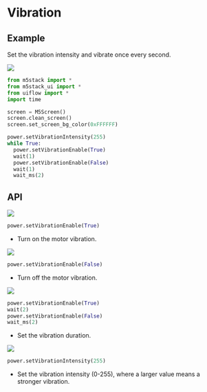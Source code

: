 # Vibration

## Example

Set the vibration intensity and vibrate once every second.

<img class="blockly_svg" src="https://m5stack.oss-cn-shenzhen.aliyuncs.com/resource/docs/static/assets/img/uiflow/blockly/hardwares/vibration/uiflow_block_vibration_demo.svg"> 

```python
from m5stack import *
from m5stack_ui import *
from uiflow import *
import time

screen = M5Screen()
screen.clean_screen()
screen.set_screen_bg_color(0xFFFFFF)

power.setVibrationIntensity(255)
while True:
  power.setVibrationEnable(True)
  wait(1)
  power.setVibrationEnable(False)
  wait(1)
  wait_ms(2)
```

## API

<img class="blockly_svg" src="https://m5stack.oss-cn-shenzhen.aliyuncs.com/resource/docs/static/assets/img/uiflow/blockly/hardwares/vibration/uiflow_block_vibration_set_motor_on.svg"> 

```python
power.setVibrationEnable(True)
```

- Turn on the motor vibration.
  

<img class="blockly_svg" src="https://m5stack.oss-cn-shenzhen.aliyuncs.com/resource/docs/static/assets/img/uiflow/blockly/hardwares/vibration/uiflow_block_vibration_set_motor_off.svg"> 

```python
power.setVibrationEnable(False)
```
 
- Turn off the motor vibration.

<img class="blockly_svg" src="https://m5stack.oss-cn-shenzhen.aliyuncs.com/resource/docs/static/assets/img/uiflow/blockly/hardwares/vibration/uiflow_block_vibration_set_motor_vibrate_time.svg"> 

```python
power.setVibrationEnable(True)
wait(2)
power.setVibrationEnable(False)
wait_ms(2)
```

- Set the vibration duration.

<img class="blockly_svg" src="https://m5stack.oss-cn-shenzhen.aliyuncs.com/resource/docs/static/assets/img/uiflow/blockly/hardwares/vibration/uiflow_block_vibration_set_motor_vibrate_intensity.svg"> 

```python
power.setVibrationIntensity(255)
```

- Set the vibration intensity (0-255), where a larger value means a stronger vibration.